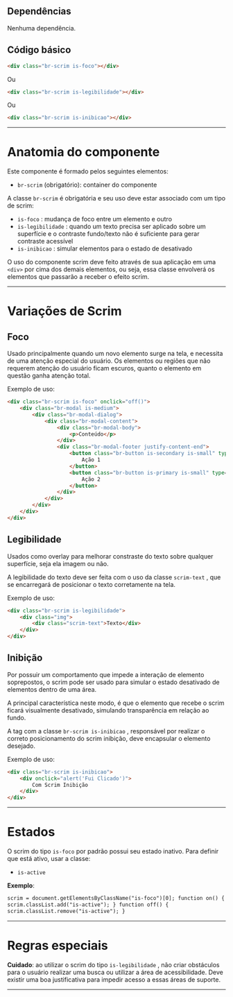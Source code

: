 ## Dependências

Nenhuma dependência.

## Código básico

``` html
<div class="br-scrim is-foco"></div>
```

Ou

``` html
<div class="br-scrim is-legibilidade"></div>
```

Ou

``` html
<div class="br-scrim is-inibicao"></div>
```

---

# Anatomia do componente

Este componente é formado pelos seguintes elementos:

* `br-scrim` (obrigatório): container do componente

A classe `br-scrim` é obrigatória e seu uso deve estar associado com um tipo de scrim:

* `is-foco` : mudança de foco entre um elemento e outro
* `is-legibilidade` : quando um texto precisa ser aplicado sobre um superfície e o contraste fundo/texto não é suficiente para gerar contraste acessível
* `is-inibicao` : simular elementos para o estado de desativado

O uso do componente scrim deve feito através de sua aplicação em uma `<div>` por cima dos demais elementos, ou seja, essa classe envolverá os elementos que passarão a receber o efeito scrim.

---

# Variações de Scrim

## Foco

Usado principalmente quando um novo elemento surge na tela, e necessita de uma atenção especial do usuário. Os elementos ou regiões que não requerem atenção do usuário ficam escuros, quanto o elemento em questão ganha atenção total.

Exemplo de uso:

``` html
<div class="br-scrim is-foco" onclick="off()">
    <div class="br-modal is-medium">
        <div class="br-modal-dialog">
            <div class="br-modal-content">
                <div class="br-modal-body">
                    <p>Conteúdo</p>
                </div>
                <div class="br-modal-footer justify-content-end">
                    <button class="br-button is-secondary is-small" type="button">
                        Ação 1
                    </button>
                    <button class="br-button is-primary is-small" type="button">
                        Ação 2
                    </button>
                </div>
            </div>
        </div>
    </div>
</div>
```

## Legibilidade

Usados como overlay para melhorar constraste do texto sobre qualquer superfície, seja ela imagem ou não.

A legibilidade do texto deve ser feita com o uso da classe `scrim-text` , que se encarregará de posicionar o texto corretamente na tela.

Exemplo de uso:

``` html
<div class="br-scrim is-legibilidade">
    <div class="img">
        <div class="scrim-text">Texto</div>
    </div>
</div>
```

## Inibição

Por possuir um comportamento que impede a interação de elemento soprepostos, o scrim pode ser usado para simular o estado desativado de elementos dentro de uma área.

A principal característica neste modo, é que o elemento que recebe o scrim ficará visualmente desativado, simulando transparência em relação ao fundo.

A tag com a classe `br-scrim is-inibicao` , responsável por realizar o correto posicionamento do scrim inibição, deve encapsular o elemento desejado.

Exemplo de uso:

``` html
<div class="br-scrim is-inibicao">
    <div onclick="alert('Fui Clicado')">
        Com Scrim Inibição
    </div>
</div>
```

---

# Estados

O scrim do tipo `is-foco` por padrão possui seu estado inativo. Para definir que está ativo, usar a classe:

* `is-active` 

**Exemplo**:

``` html
scrim = document.getElementsByClassName("is-foco")[0]; function on() {
scrim.classList.add("is-active"); } function off() {
scrim.classList.remove("is-active"); }
```

---

# Regras especiais

**Cuidado**: ao utilizar o scrim do tipo `is-legibilidade` , não criar obstáculos para o usuário realizar uma busca ou utilizar a área de acessibilidade. Deve existir uma boa justificativa para impedir acesso a essas áreas de suporte.

---


